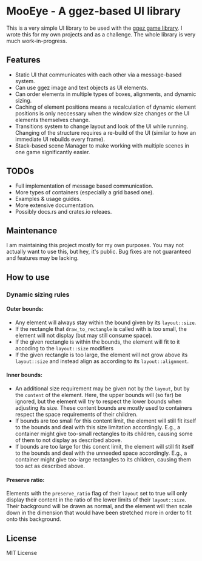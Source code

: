 # MooEye - A ggez-based UI library

This is a very simple UI library to be used with the [ggez game library](https://github.com/ggez/ggez). I wrote this for my own projects and as a challenge. The whole library is very much work-in-progress.

## Features

 * Static UI that communicates with each other via a message-based system.
 * Can use ggez image and text objects as UI elements.
 * Can order elements in multiple types of boxes, alignments, and dynamic sizing.
 * Caching of element positions means a recalculation of dynamic element positions is only neccessary when the window size changes or the UI elements themselves change.
 * Transitions system to change layout and look of the UI while running. Changing of the structure requires a re-build of the UI (similar to how an immediate UI rebuilds every frame).
 * Stack-based scene Manager to make working with multiple scenes in one game significantly easier.
 

 ## TODOs

 * Full implementation of message based communication.
 * More types of containers (especially a grid based one).
 * Examples & usage guides.
 * More extensive documentation.
 * Possibly docs.rs and crates.io releaes.

 ## Maintenance

 I am maintaining this project mostly for my own purposes. You may not actually want to use this, but hey, it's public. Bug fixes are not guaranteed and features may be lacking.

 ## How to use

 ### Dynamic sizing rules

 #### Outer bounds:

 * Any element will always stay within the bound given by its ``layout::size``.
 * If the rectangle that ``draw_to_rectangle`` is called with is too small, the element will not display (but may still consume space).
 * If the given rectangle is within the bounds, the element will fit to it accoding to the ``layout::size`` modifiers
 * If the given rectangle is too large, the element will not grow above its ``layout::size`` and instead align as according to its ``layout::alignment``.

 #### Inner bounds:

 * An additional size requirement may be given not by the ``layout``, but by the ``content`` of the element. Here, the upper bounds will (so far) be ignored, but the element will try to respect the lower bounds when adjusting its size. These content bounds are mostly used to containers respect the space requirements of their children.
 * If bounds are too small for this content limit, the element will still fit itself to the bounds and deal with this size limitation accordingly. E.g., a container might give too-small rectangles to its children, causing some of them to not display as described above.
 * If bounds are too large for this conent limit, the element will still fit itself to the bounds and deal with the unneeded space accordingly. E.g., a container might give too-large rectangles to its children, causing them too act as described above.

 #### Preserve ratio:

Elements with the ``preserve_ratio`` flag of their ``layout`` set to true will only display their content in the ratio of the lower limits of their ``layout::size``. Their background will be drawn as normal, and the element will then scale down in the dimension that would have been stretched more in order to fit onto this background.




 ## License

MIT License